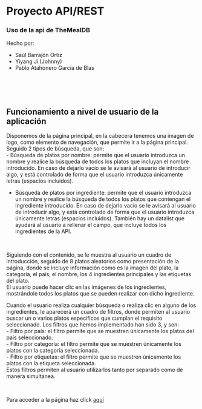 # Proyecto API/REST

### Uso de la api de TheMealDB

Hecho por:

- Saúl Barrajón Ortiz
- Yiyang Ji (Johnny)
- Pablo Atahonero García de Blas

</br></br></br>

<h2>Funcionamiento a nivel de usuario de la aplicación</h2>

<p>Disponemos de la página principal, en la cabecera tenemos una imagen de logo, como elemento de navegación, que permite ir a la página principal. Seguido 2 tipos de búsqueda, que son: </br>
- Búsqueda de platos por nombre: permite que el usuario introduzca un nombre y realice la búsqueda de todos los platos que incluyan el nombre introducido. En caso de dejarlo vacío se le avisará al usuario de introducir algo, y está controlado de forma que el usuario introduzca únicamente letras (espacios incluidos). </br>

- Búsqueda de platos por ingrediente: permite que el usuario introduzca un nombre y realice la búsqueda de todos los platos que contengan el ingrediente introducido. En caso de dejarlo vacío se le avisará al usuario de introducir algo, y está controlado de forma que el usuario introduzca únicamente letras (espacios incluidos). También hay un datalist que ayudará al usuario a rellenar el campo, que incluye todos los ingredientes de la API.</p>

</br>

<p>Siguiendo con el contenido, se le muestra al usuario un cuadro de introducción, seguido de 8 platos aleatorios como presentación de la página, donde se incluye información como es la imagen del plato, la categoría, el país, el nombre, los 4 ingredientes principales y las etiquetas del plato. </br>
El usuario puede hacer clic en las imágenes de los ingredientes, mostrándole todos los platos que se pueden realizar con dicho ingrediente.</p>

<p>Cuando el usuario realiza cualquier búsqueda o realiza clic en alguno de los ingredientes, le aparecerá un cuadro de filtros, donde permiten al usuario buscar un o varios platos específicos que cumplan el requisito seleccionado. Los filtros que hemos implementado han sido 3, y son: </br>
- Filtro por país: el filtro permite que se muestren únicamente los platos del país seleccionado. </br>
- Filtro por categoría: el filtro permite que se muestren únicamente los platos con la categoría seleccionada. </br>
- Filtro por etiquetas: el filtro permite que se muestren únicamente los platos con la etiqueta seleccionada. </br>
Estos filtros permiten al usuario utilizarlos tanto por separado como de manera simultánea.
</p>

</br>

Para acceder a la página haz click [aquí](https://pabloatahonerogdb.github.io/TheMealDBApp/)
